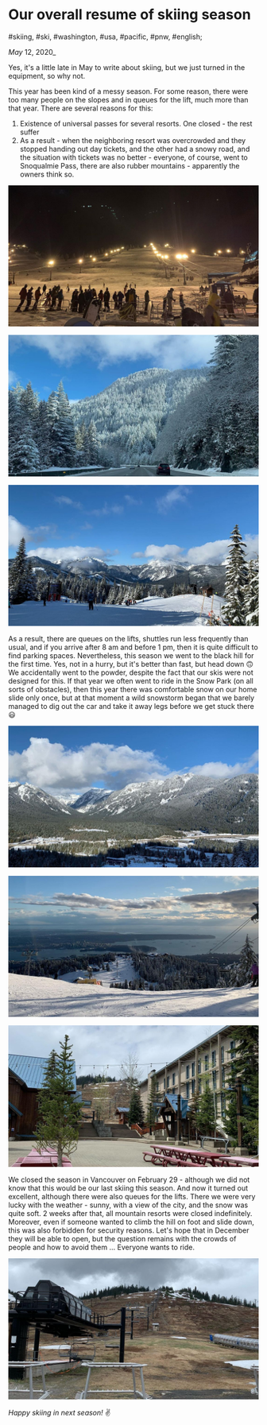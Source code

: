 # Our overall resume of skiing season

#skiing, #ski, #washington, #usa, #pacific, #pnw, #english;

_May_ 12, 2020_

Yes, it's a little late in May to write about skiing, but we just turned in the equipment, so why not.

This year has been kind of a messy season. For some reason, there were too many people on the slopes and in queues for the lift, much more than that year. There are several reasons for this:
1. Existence of universal passes for several resorts. One closed - the rest suffer
2. As a result - when the neighboring resort was overcrowded and they stopped handing out day tickets, and the other had a snowy road, and the situation with tickets was no better - everyone, of course, went to Snoqualmie Pass, there are also rubber mountains - apparently the owners think so.

![Our overall resume of skiing season 1](/images/our-overall-resume-of-skiing-season/1.jpg "Our overall resume of skiing season 1")

![Our overall resume of skiing season 2](/images/our-overall-resume-of-skiing-season/2.jpg "Our overall resume of skiing season 2")

![Our overall resume of skiing season 3](/images/our-overall-resume-of-skiing-season/3.jpg "Our overall resume of skiing season 3")

As a result, there are queues on the lifts, shuttles run less frequently than usual, and if you arrive after 8 am and before 1 pm, then it is quite difficult to find parking spaces.
Nevertheless, this season we went to the black hill for the first time. Yes, not in a hurry, but it's better than fast, but head down 🙃 We accidentally went to the powder, despite the fact that our skis were not designed for this.
If that year we often went to ride in the Snow Park (on all sorts of obstacles), then this year there was comfortable snow on our home slide only once, but at that moment a wild snowstorm began that we barely managed to dig out the car and take it away legs before we get stuck there 😃

![Our overall resume of skiing season 4](/images/our-overall-resume-of-skiing-season/4.jpg "Our overall resume of skiing season 4")

![Our overall resume of skiing season 5](/images/our-overall-resume-of-skiing-season/5.jpg "Our overall resume of skiing season 5")

![Our overall resume of skiing season 6](/images/our-overall-resume-of-skiing-season/6.jpg "Our overall resume of skiing season 6")

We closed the season in Vancouver on February 29 - although we did not know that this would be our last skiing this season. And now it turned out excellent, although there were also queues for the lifts. There we were very lucky with the weather - sunny, with a view of the city, and the snow was quite soft. 2 weeks after that, all mountain resorts were closed indefinitely. Moreover, even if someone wanted to climb the hill on foot and slide down, this was also forbidden for security reasons.
Let's hope that in December they will be able to open, but the question remains with the crowds of people and how to avoid them ... Everyone wants to ride.

![Our overall resume of skiing season 7](/images/our-overall-resume-of-skiing-season/7.jpg "Our overall resume of skiing season 7")

_Happy skiing in next season!_ :v:
